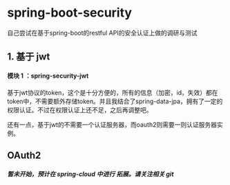# spring-boot-security
自己尝试在基于spring-boot的restful API的安全认证上做的调研与测试

## 1. 基于 jwt

#### 模块 1 ：spring-security-jwt

基于jwt协议的token，这个是十分方便的，所有的信息（加密，id，失效）都在token中，不需要额外存储token。并且我结合了spring-data-jpa，拥有了一定的权限认证。不过在权限认证上还不足，之后再调整吧。

还有一点，基于jwt的不需要一个认证服务器，而oauth2则需要一则认证服务器实例。


## OAuth2 

##### 暂未开始，预计在 spring-cloud 中进行 拓展。请关注相关 git